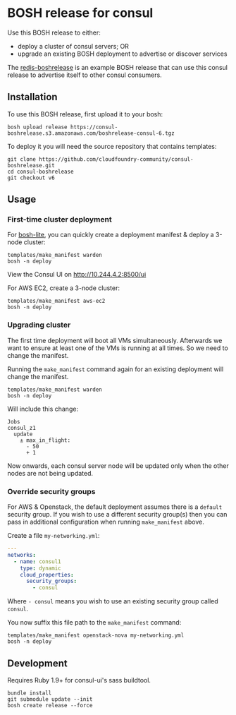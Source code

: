 BOSH release for consul
=======================

Use this BOSH release to either:

-	deploy a cluster of consul servers; OR
-	upgrade an existing BOSH deployment to advertise or discover services

The [redis-boshrelease](https://github.com/cloudfoundry-community/redis-boshrelease) is an example BOSH release that can use this consul release to advertise itself to other consul consumers.

Installation
------------

To use this BOSH release, first upload it to your bosh:

```
bosh upload release https://consul-boshrelease.s3.amazonaws.com/boshrelease-consul-6.tgz
```

To deploy it you will need the source repository that contains templates:

```
git clone https://github.com/cloudfoundry-community/consul-boshrelease.git
cd consul-boshrelease
git checkout v6
```

Usage
-----

### First-time cluster deployment

For [bosh-lite](https://github.com/cloudfoundry/bosh-lite), you can quickly create a deployment manifest & deploy a 3-node cluster:

```
templates/make_manifest warden
bosh -n deploy
```

View the Consul UI on http://10.244.4.2:8500/ui

For AWS EC2, create a 3-node cluster:

```
templates/make_manifest aws-ec2
bosh -n deploy
```

### Upgrading cluster

The first time deployment will boot all VMs simultaneously. Afterwards we want to ensure at least one of the VMs is running at all times. So we need to change the manifest.

Running the `make_manifest` command again for an existing deployment will change the manifest.

```
templates/make_manifest warden
bosh -n deploy
```

Will include this change:

```
Jobs
consul_z1
  update
    ± max_in_flight:
      - 50
      + 1
```

Now onwards, each consul server node will be updated only when the other nodes are not being updated.

### Override security groups

For AWS & Openstack, the default deployment assumes there is a `default` security group. If you wish to use a different security group(s) then you can pass in additional configuration when running `make_manifest` above.

Create a file `my-networking.yml`:

```yaml
---
networks:
  - name: consul1
    type: dynamic
    cloud_properties:
      security_groups:
        - consul
```

Where `- consul` means you wish to use an existing security group called `consul`.

You now suffix this file path to the `make_manifest` command:

```
templates/make_manifest openstack-nova my-networking.yml
bosh -n deploy
```

Development
-----------

Requires Ruby 1.9+ for consul-ui's sass buildtool.

```
bundle install
git submodule update --init
bosh create release --force
```
